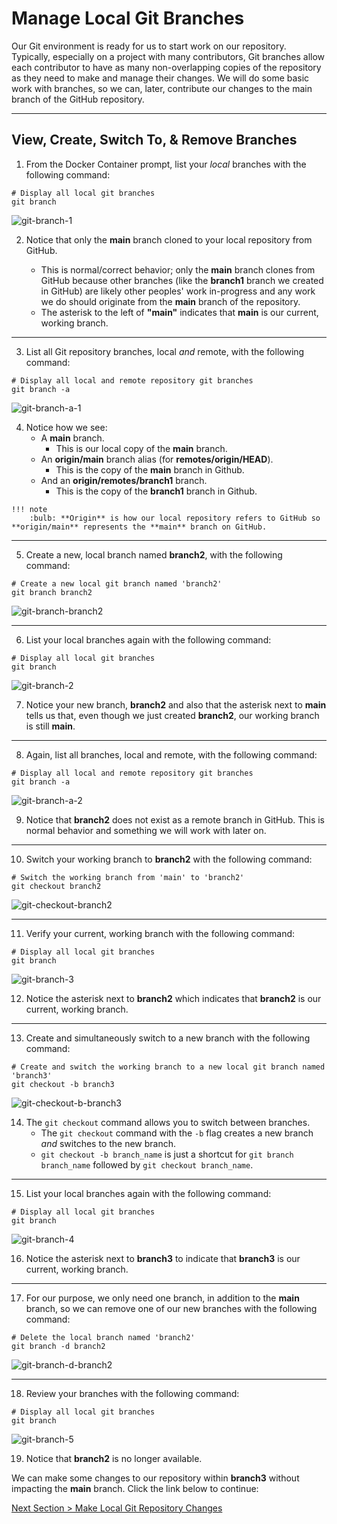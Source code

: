 # Manage Local Git Branches

Our Git environment is ready for us to start work on our repository. Typically, especially on a project with many contributors, Git branches allow each contributor to have as many non-overlapping copies of the repository as they need to make and manage their changes. We will do some basic work with branches, so we can, later, contribute our changes to the main branch of the GitHub repository.

---

## View, Create, Switch To, & Remove Branches

1. From the Docker Container prompt, list your _local_ branches with the following command:

```shell
# Display all local git branches
git branch
```

![git-branch-1](../images/git-branch-1.png "Display local git branches")

2. Notice that only the **main** branch cloned to your local repository from GitHub.

   - This is normal/correct behavior; only the **main** branch clones from GitHub because other branches (like the **branch1** branch we created in GitHub) are likely other peoples' work in-progress and any work we do should originate from the **main** branch of the repository.
   - The asterisk to the left of **"main"** indicates that **main** is our current, working branch.

---

3. List all Git repository branches, local _and_ remote, with the following command:

```shell
# Display all local and remote repository git branches
git branch -a
```

![git-branch-a-1](../images/git-branch-a-1.png "Display all local and remote git repository branches")

4. Notice how we see:
   - A **main** branch.
      - This is our local copy of the **main** branch.
   - An **origin/main** branch alias (for **remotes/origin/HEAD**).
      - This is the copy of the **main** branch in Github.
   - And an **origin/remotes/branch1** branch.
      - This is the copy of the **branch1** branch in Github.

```
!!! note
    :bulb: **Origin** is how our local repository refers to GitHub so **origin/main** represents the **main** branch on GitHub.
```

---

5. Create a new, local branch named **branch2**, with the following command:

```shell
# Create a new local git branch named 'branch2'
git branch branch2
```

![git-branch-branch2](../images/git-branch-branch2.png "Create a new local branch named 'branch2'")

---

6. List your local branches again with the following command:

```shell
# Display all local git branches
git branch
```

![git-branch-2](../images/git-branch-2.png "Display all local git branches")

7. Notice your new branch, **branch2** and also that the asterisk next to **main** tells us that, even though we just created **branch2**, our working branch is still **main**.

---

8. Again, list all branches, local and remote, with the following command:

```shell
# Display all local and remote repository git branches
git branch -a
```

![git-branch-a-2](../images/git-branch-a-2.png "Display all local and remote git repository branches")

9. Notice that **branch2** does not exist as a remote branch in GitHub. This is normal behavior and something we will work with later on.

---

10. Switch your working branch to **branch2** with the following command:

```shell
# Switch the working branch from 'main' to 'branch2'
git checkout branch2
```

![git-checkout-branch2](../images/git-checkout-branch2.png "Switch to branch 'branch2'")

---

11. Verify your current, working branch with the following command:

```shell
# Display all local git branches
git branch
```

![git-branch-3](../images/git-branch-3.png "Display local git branches")

12. Notice the asterisk next to **branch2** which indicates that **branch2** is our current, working branch.

---

13. Create and simultaneously switch to a new branch with the following command:

```shell
# Create and switch the working branch to a new local git branch named 'branch3'
git checkout -b branch3
```

![git-checkout-b-branch3](../images/git-checkout-b-branch3.png "Create and switch to a new branch named 'branch3'")

14. The `git checkout` command allows you to switch between branches.
    - The `git checkout` command with the `-b` flag creates a new branch _and_ switches to the new branch.
    - `git checkout -b branch_name` is just a shortcut for `git branch branch_name` followed by `git checkout branch_name`.

---

15. List your local branches again with the following command:

```shell
# Display all local git branches
git branch
```

![git-branch-4](../images/git-branch-4.png "Display local git branches")

16. Notice the asterisk next to **branch3** to indicate that **branch3** is our current, working branch.

---

17. For our purpose, we only need one branch, in addition to the **main** branch, so we can remove one of our new branches with the following command:

```shell
# Delete the local branch named 'branch2'
git branch -d branch2
```

![git-branch-d-branch2](../images/git-branch-d-branch2.png "Delete branch 'branch2'")

---

18. Review your branches with the following command:

```shell
# Display all local git branches
git branch
```

![git-branch-5](../images/git-branch-5.png "Display local git branches")

19. Notice that **branch2** is no longer available.

We can make some changes to our repository within **branch3** without impacting the **main** branch. Click the link below to continue:

[Next Section > Make Local Git Repository Changes](section_8.md "Make Local Git Repository Changes")
